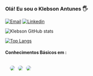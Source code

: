 ### Olá! Eu sou o Klebson Antunes 🖐️



[![Email](https://img.shields.io/badge/Gmail-D14836?style=for-the-badge&logo=gmail&logoColor=white)](mailto:klebsonantunes2@gmail.com)
[![Linkedin](https://img.shields.io/badge/LinkedIn-0077B5?style=for-the-badge&logo=linkedin&logoColor=white)](https://www.linkedin.com/in/klebson-antunes/)

![Klebson GitHub stats](https://github-readme-stats.vercel.app/api?username=Klebson-Antunes&show_icons=true&theme=radical)

[![Top Langs](https://github-readme-stats.vercel.app/api/top-langs/?username=Klebson-Antunes&layout=compact)](https://github.com/Klebson-Antunes/github-readme-stats)






#### Conhecimentos Básicos em :


<div style="display: flex; gap: 10px; padding: 15px;">

<img style="border-radius: 10px;" src="![Python](https://img.shields.io/badge/python-3670A0?style=for-the-badge&logo=python&logoColor=ffdd54">

<img style="border-radius: 10px;" src="https://img.shields.io/badge/HTML5-E34F26?style=for-the-badge&logo=html5&logoColor=white">

<img style="border-radius: 10px;" src="https://img.shields.io/badge/CSS3-1572B6?style=for-the-badge&logo=css3&logoColor=white">
</div>



